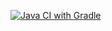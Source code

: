[![Java CI with Gradle](https://github.com/Yoliker/SelenideATestdz4/actions/workflows/gradle.yml/badge.svg)](https://github.com/Yoliker/SelenideATestdz4/actions/workflows/gradle.yml)